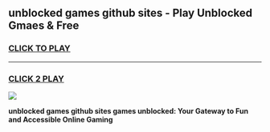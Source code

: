 
## unblocked games github sites - Play Unblocked Gmaes & Free
<h3>
<a href="https://news.freeplayer.one?title=unblocked_games_github_sites&ref=23F">CLICK TO PLAY</a></h3>
<hr>

<h3>
<a href="https://news.freeplayer.one?title=unblocked_games_github_sites&ref=23F">CLICK 2 PLAY</a>
  
</h3>

<a href="https://news.freeplayer.one?title=unblocked_games_github_sites&ref=23F/"><img src="https://clearcache.store/games.png"></a>


**unblocked games github sites games unblocked: Your Gateway to Fun and Accessible Online Gaming**
